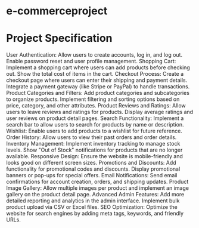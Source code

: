 # e-commerceproject

# Project Specification

User Authentication:
Allow users to create accounts, log in, and log out.
Enable password reset and user profile management.
Shopping Cart:
Implement a shopping cart where users can add products before checking out.
Show the total cost of items in the cart.
Checkout Process:
Create a checkout page where users can enter their shipping and payment details.
Integrate a payment gateway (like Stripe or PayPal) to handle transactions.
Product Categories and Filters:
Add product categories and subcategories to organize products.
Implement filtering and sorting options based on price, category, and other attributes.
Product Reviews and Ratings:
Allow users to leave reviews and ratings for products.
Display average ratings and user reviews on product detail pages.
Search Functionality:
Implement a search bar to allow users to search for products by name or description.
Wishlist:
Enable users to add products to a wishlist for future reference.
Order History:
Allow users to view their past orders and order details.
Inventory Management:
Implement inventory tracking to manage stock levels.
Show "Out of Stock" notifications for products that are no longer available.
Responsive Design:
Ensure the website is mobile-friendly and looks good on different screen sizes.
Promotions and Discounts:
Add functionality for promotional codes and discounts.
Display promotional banners or pop-ups for special offers.
Email Notifications:
Send email confirmations for account creation, orders, and shipping updates.
Product Image Gallery:
Allow multiple images per product and implement an image gallery on the product detail page.
Advanced Admin Features:
Add more detailed reporting and analytics in the admin interface.
Implement bulk product upload via CSV or Excel files.
SEO Optimization:
Optimize the website for search engines by adding meta tags, keywords, and friendly URLs.